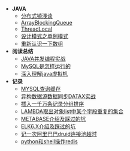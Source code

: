 - **JAVA**
    - [分布式锁浅谈](JAVA/DISTRIBUTEDLOCK.md)
    - [ArrayBlockingQueue](JAVA/ArrayBlockingQueue.md)
    - [ThreadLocal](JAVA/ThreadLocal.md)
    - [设计模式之单例模式](JAVA/singleton.md)
    - [重新认识一下数组](JAVA/Array.md)
- **阅读总结**
    - [JAVA并发编程实战](READING/CONCURRENTPROGAMMING.md)
    - [MySQL是怎样运行的](READING/MYSQLPRINCIPLE.md)
    - [深入理解java虚拟机](READING/JAVAVIRTUALMACHINE.md)
- **记录**
    - [MYSQL查询缓存](RECORD/MYSQLCACHERECORD.md)
    - [异构数据源数据同步DATAX实战](RECORD/DATAXRECORD.md)
    - [插入一千万条记录分组排序](RECORD/DATAFORKJOIN.md)
    - [LAMBDA取出对象list中某个字段重复的集合](RECORD/FETCHDUPLICATESET-LAMBDA.md)
    - [METABASE介绍及踩过的坑](RECORD/METABASERECORD.md)
    - [ELK6.X介绍及踩过的坑](RECORD/ELKRECORD.md)
    - [记一次阿里巴巴druid连接池超时](RECORD/DRUIDTIMEOUTRECORD.md)
    - [python和shell操作redis](RECORD/PYTHONORSHELLCALLREDIS.md)